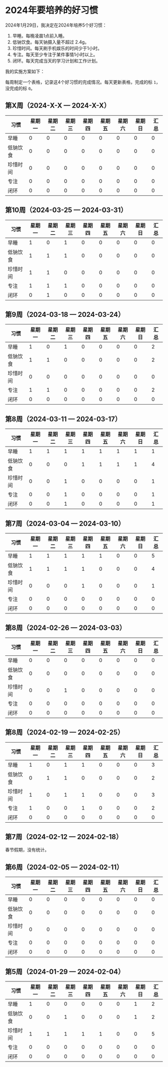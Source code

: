 # 2024年要培养的好习惯

2024年1月29日，我决定在2024年培养5个好习惯：

1. 早睡。每晚凌晨1点前入睡。
2. 低钠饮食。每天钠摄入量不超过 2.4g。
3. 珍惜时间。每天刷手机娱乐的时间少于1小时。
4. 专注。每天至少专注于某件事情1小时以上。
5. 闭环。每天完成当天的学习计划和工作计划。

我的实施方案如下：

每周制定一个表格，记录这4个好习惯的完成情况。每天更新表格，完成的标 `1`，没完成的标 `0`。

## 第X周（2024-X-X — 2024-X-X）

|   习惯  | 星期一 | 星期二 | 星期三 | 星期四 | 星期五 | 星期六 | 星期日 | 汇总 |
| ------- | ------ | ------ | ------ | ------ | ------ | ------ | ------ | ---- |
|   早睡  |   0    |   0    |   0    |   0    |   0    |   0    |   0    |  0   |
| 低钠饮食 |   0    |   0    |   0    |   0    |   0    |   0    |   0    |  0   |
| 珍惜时间 |   0    |   0    |   0    |   0    |   0    |   0    |   0    |  0   |
|  专注   |   0    |   0    |   0    |   0    |   0    |   0    |   0    |  0   |
|  闭环   |   0    |   0    |   0    |   0    |   0    |   0    |   0    |  0   |

## 第10周（2024-03-25 — 2024-03-31）

|   习惯  | 星期一 | 星期二 | 星期三 | 星期四 | 星期五 | 星期六 | 星期日 | 汇总 |
| ------- | ------ | ------ | ------ | ------ | ------ | ------ | ------ | ---- |
|   早睡  |   1    |   0    |   1    |   0    |   0    |   0    |   0    |  0   |
| 低钠饮食 |   1    |   1    |   1    |   0    |   0    |   0    |   0    |  0   |
| 珍惜时间 |   1    |   1    |   0    |   0    |   0    |   0    |   0    |  0   |
|  专注   |   1    |   1    |   1    |   0    |   0    |   0    |   0    |  0   |
|  闭环   |   0    |   1    |   0    |   0    |   0    |   0    |   0    |  0   |

## 第9周（2024-03-18 — 2024-03-24）

|   习惯  | 星期一 | 星期二 | 星期三 | 星期四 | 星期五 | 星期六 | 星期日 | 汇总 |
| ------- | ------ | ------ | ------ | ------ | ------ | ------ | ------ | ---- |
|   早睡  |   1    |   0    |   1    |   0    |   0    |   0    |   0    |  2   |
| 低钠饮食 |   1    |   1    |   0    |   0    |   0    |   0    |   0    |  2   |
| 珍惜时间 |   0    |   0    |   0    |   0    |   0    |   0    |   0    |  0   |
|  专注   |   1    |   1    |   0    |   0    |   0    |   0    |   0    |  2   |
|  闭环   |   0    |   0    |   0    |   0    |   0    |   0    |   0    |  0   |

## 第8周（2024-03-11 — 2024-03-17）

|   习惯  | 星期一 | 星期二 | 星期三 | 星期四 | 星期五 | 星期六 | 星期日 | 汇总 |
| ------- | ------ | ------ | ------ | ------ | ------ | ------ | ------ | ---- |
|   早睡  |   1    |   1    |   1    |   1    |   1    |   1    |   1    |  1   |
| 低钠饮食 |   0    |   0    |   0    |   1    |   1    |   1    |   1    |  4   |
| 珍惜时间 |   0    |   0    |   1    |   0    |   0    |   0    |   0    |  1   |
|  专注   |   0    |   0    |   1    |   0    |   0    |   0    |   0    |  1   |
|  闭环   |   0    |   0    |   1    |   0    |   0    |   0    |   0    |  1   |

## 第7周（2024-03-04 — 2024-03-10）

|   习惯  | 星期一 | 星期二 | 星期三 | 星期四 | 星期五 | 星期六 | 星期日 | 汇总 |
| ------- | ------ | ------ | ------ | ------ | ------ | ------ | ------ | ---- |
|   早睡  |   1    |   1    |   1    |   1    |   1    |   0    |   0    |  5   |
| 低钠饮食 |   1    |   1    |   1    |   1    |   0    |   0    |   0    |  4   |
| 珍惜时间 |   0    |   0    |   0    |   1    |   0    |   0    |   0    |  1   |
|  专注   |   0    |   0    |   0    |   0    |   0    |   0    |   0    |  0   |
|  闭环   |   0    |   0    |   0    |   0    |   0    |   0    |   0    |  0   |

## 第8周（2024-02-26 — 2024-03-03）

|   习惯  | 星期一 | 星期二 | 星期三 | 星期四 | 星期五 | 星期六 | 星期日 | 汇总 |
| ------- | ------ | ------ | ------ | ------ | ------ | ------ | ------ | ---- |
|   早睡  |   0    |   0    |   0    |   0    |   0    |   0    |   0    |  0   |
| 低钠饮食 |   0    |   0    |   0    |   0    |   0    |   0    |   0    |  0   |
| 珍惜时间 |   0    |   0    |   1    |   0    |   0    |   0    |   0    |  0   |
|  专注   |   0    |   0    |   0    |   0    |   0    |   0    |   0    |  0   |
|  闭环   |   0    |   0    |   0    |   0    |   0    |   0    |   0    |  0   |

## 第8周（2024-02-19 — 2024-02-25）

|   习惯  | 星期一 | 星期二 | 星期三 | 星期四 | 星期五 | 星期六 | 星期日 | 汇总 |
| ------- | ------ | ------ | ------ | ------ | ------ | ------ | ------ | ---- |
|   早睡  |   1    |   0    |   1    |   1    |   0    |   0    |   0    |  3   |
| 低钠饮食 |   0    |   1    |   1    |   0    |   0    |   0    |   0    |  2   |
| 珍惜时间 |   1    |   0    |   1    |   1    |   0    |   0    |   0    |  3   |
|  专注   |   1    |   0    |   0    |   1    |   0    |   0    |   0    |  2   |
|  闭环   |   0    |   0    |   0    |   0    |   0    |   0    |   0    |  0   |

## 第7周（2024-02-12 — 2024-02-18）

春节假期，没有统计。

## 第6周（2024-02-05 — 2024-02-11）

|   习惯  | 星期一 | 星期二 | 星期三 | 星期四 | 星期五 | 星期六 | 星期日 | 汇总 |
| ------- | ------ | ------ | ------ | ------ | ------ | ------ | ------ | ---- |
|   早睡  |   0    |   0    |   0    |   0    |   0    |   0    |   0    |  0   |
| 低钠饮食 |   0    |   0    |   0    |   0    |   0    |   0    |   0    |  0   |
| 珍惜时间 |   0    |   0    |   0    |   0    |   0    |   0    |   0    |  0   |
|   专注  |   0    |   0    |   0    |   0    |   0    |   0    |   0    |  0   |
|   闭环  |   0    |   0    |   0    |   0    |   0    |   0    |   0    |  0   |

## 第5周（2024-01-29 — 2024-02-04）

|   习惯  | 星期一 | 星期二 | 星期三 | 星期四 | 星期五 | 星期六 | 星期日 | 汇总 |
| ------- | ------ | ------ | ------ | ------ | ------ | ------ | ------ | ---- |
|   早睡  |   1    |   0    |   0    |   0    |   0    |   0    |   1    |  2   |
| 低钠饮食 |   0    |   0    |   1    |   0    |   0    |   0    |   1    |  2   |
| 珍惜时间 |   1    |   1    |   1    |   1    |   1    |   0    |   0    |  5   |
|   专注  |   0    |   0    |   0    |   0    |   0    |   0    |   0    |  0   |
|   闭环  |   0    |   0    |   0    |   0    |   0    |   0    |   0    |  0   |
